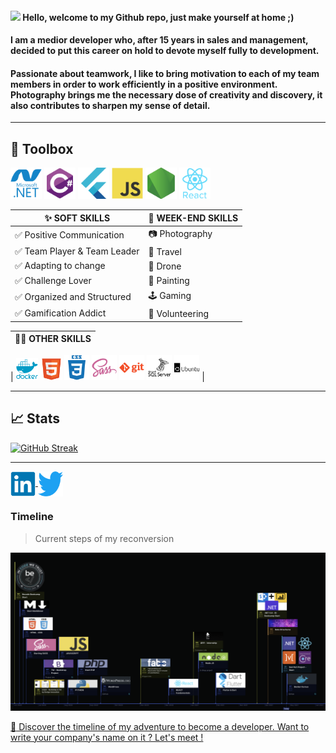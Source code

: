 



####  <img src="https://raw.githubusercontent.com/MartinHeinz/MartinHeinz/master/wave.gif" width="30px"> Hello, welcome to my Github repo, just make yourself at home ;) 
####  I am a medior developer who, after 15 years in sales and management, decided to put this career on hold to devote myself fully to development. 
####  Passionate about teamwork, I like to bring motivation to each of my team members in order to work efficiently in a positive environment. Photography brings me the necessary dose of creativity and discovery, it also contributes to sharpen my sense of detail. 

---

## 🧰 Toolbox


<img src="https://github.com/devicons/devicon/blob/master/icons/dot-net/dot-net-plain-wordmark.svg" alt="dotNet" width="50" height="50"/> <img src="https://github.com/devicons/devicon/blob/master/icons/csharp/csharp-original.svg" alt="CSharp" width="50" height="50"/> <img src="https://github.com/devicons/devicon/blob/master/icons/flutter/flutter-original.svg" alt="Flutter" width="50" height="50"/> <img src="https://github.com/devicons/devicon/blob/master/icons/javascript/javascript-original.svg" alt="JavaScript" width="50" height="50"/>  <img src="https://github.com/devicons/devicon/blob/master/icons/nodejs/nodejs-original.svg" alt="NodeJS" width="50" height="50"/>  <img src="https://github.com/devicons/devicon/blob/master/icons/react/react-original-wordmark.svg" alt="React" width="50" height="50"/>



|  :sparkles: SOFT SKILLS                        |  :deciduous_tree: WEEK-END SKILLS |
|------------------------------------------------|-----------------------------------|
| :white_check_mark: Positive Communication      | :camera: Photography              |
| :white_check_mark: Team Player & Team Leader   | :sunrise_over_mountains: Travel   |
| :white_check_mark: Adapting to change          | :helicopter: Drone                |
| :white_check_mark: Challenge Lover             | :art: Painting                    |
| :white_check_mark: Organized and Structured    | :joystick: Gaming                 |
| :white_check_mark: Gamification Addict         | :open_hands: Volunteering         |

| :man_technologist: OTHER SKILLS                         |                        
|---------------------------------------------------------|
| 
<img src="https://github.com/devicons/devicon/blob/master/icons/docker/docker-plain-wordmark.svg" alt="Docker" width="35" height="35"/> <img src="https://github.com/devicons/devicon/blob/master/icons/html5/html5-original.svg" alt="HTML" width="35" height="35"/> <img src="https://github.com/devicons/devicon/blob/master/icons/css3/css3-plain-wordmark.svg" alt="CSS" width="40" height="40"/> <img src="https://github.com/devicons/devicon/blob/master/icons/sass/sass-original.svg" alt="CSS" width="40" height="40"/> <img src="https://github.com/devicons/devicon/blob/master/icons/git/git-plain-wordmark.svg" alt="CSS" width="40" height="40"/> <img src="https://github.com/devicons/devicon/blob/master/icons/microsoftsqlserver/microsoftsqlserver-plain-wordmark.svg" alt="CSS" width="40" height="40"/> <img src="https://github.com/devicons/devicon/blob/master/icons/ubuntu/ubuntu-plain-wordmark.svg" alt="CSS" width="40" height="40"/> |        

--- 

## &#x1f4c8; Stats

[![GitHub Streak](https://github-readme-streak-stats.herokuapp.com/?user=nicode-io&theme=dark&background=2E333A&border=B8CACA&sideNums=FFCB6C&sideLabels=FFCB6C&currStreakNum=FF511D&stroke=2E333A)](https://git.io/streak-stats)

---

<a href="https://linkedin.com/in/nicolas-denoel">
  <img align="center" src="https://github.com/devicons/devicon/blob/master/icons/linkedin/linkedin-original.svg" alt="linkedin.com/in/nicolas-denoel" width="40" height="40" />
</a>  <a href="https://twitter.com/nicode_io">
  <img align="center" src="https://github.com/devicons/devicon/blob/master/icons/twitter/twitter-original.svg" alt="twitter.com/inicode_io" width="40" height="40" />
</a>  

### Timeline
> Current steps of my reconversion


![Timeline](images/Timeline.png)


[:calendar: Discover the timeline of my adventure to become a developer. Want to write your company's name on it ? Let's meet !](https://timelines.gitkraken.com/timeline/2e12cc334eb0406b84bf7a6339e666c4?range=2020-05-26_2021-08-02)

